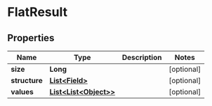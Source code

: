 # FlatResult

## Properties
Name | Type | Description | Notes
------------ | ------------- | ------------- | -------------
**size** | **Long** |  |  [optional]
**structure** | [**List&lt;Field&gt;**](Field.md) |  |  [optional]
**values** | [**List&lt;List&lt;Object&gt;&gt;**](List.md) |  |  [optional]
